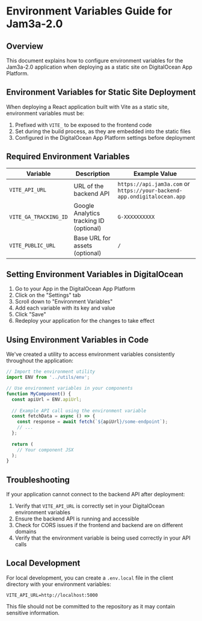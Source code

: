 # Environment Variables Guide for Jam3a-2.0

## Overview

This document explains how to configure environment variables for the Jam3a-2.0 application when deploying as a static site on DigitalOcean App Platform.

## Environment Variables for Static Site Deployment

When deploying a React application built with Vite as a static site, environment variables must be:

1. Prefixed with `VITE_` to be exposed to the frontend code
2. Set during the build process, as they are embedded into the static files
3. Configured in the DigitalOcean App Platform settings before deployment

## Required Environment Variables

| Variable | Description | Example Value |
|----------|-------------|---------------|
| `VITE_API_URL` | URL of the backend API | `https://api.jam3a.com` or `https://your-backend-app.ondigitalocean.app` |
| `VITE_GA_TRACKING_ID` | Google Analytics tracking ID (optional) | `G-XXXXXXXXXX` |
| `VITE_PUBLIC_URL` | Base URL for assets (optional) | `/` |

## Setting Environment Variables in DigitalOcean

1. Go to your App in the DigitalOcean App Platform
2. Click on the "Settings" tab
3. Scroll down to "Environment Variables"
4. Add each variable with its key and value
5. Click "Save"
6. Redeploy your application for the changes to take effect

## Using Environment Variables in Code

We've created a utility to access environment variables consistently throughout the application:

```typescript
// Import the environment utility
import ENV from '../utils/env';

// Use environment variables in your components
function MyComponent() {
  const apiUrl = ENV.apiUrl;
  
  // Example API call using the environment variable
  const fetchData = async () => {
    const response = await fetch(`${apiUrl}/some-endpoint`);
    // ...
  };
  
  return (
    // Your component JSX
  );
}
```

## Troubleshooting

If your application cannot connect to the backend API after deployment:

1. Verify that `VITE_API_URL` is correctly set in your DigitalOcean environment variables
2. Ensure the backend API is running and accessible
3. Check for CORS issues if the frontend and backend are on different domains
4. Verify that the environment variable is being used correctly in your API calls

## Local Development

For local development, you can create a `.env.local` file in the client directory with your environment variables:

```
VITE_API_URL=http://localhost:5000
```

This file should not be committed to the repository as it may contain sensitive information.
